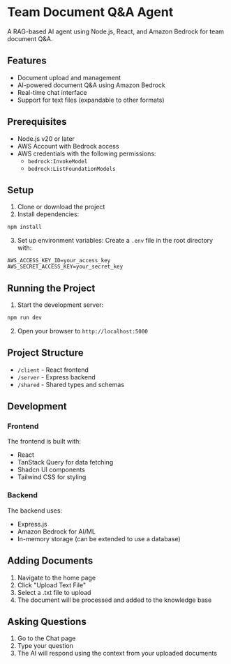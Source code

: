 # Team Document Q&A Agent

A RAG-based AI agent using Node.js, React, and Amazon Bedrock for team document Q&A.

## Features
- Document upload and management
- AI-powered document Q&A using Amazon Bedrock
- Real-time chat interface
- Support for text files (expandable to other formats)

## Prerequisites
- Node.js v20 or later
- AWS Account with Bedrock access
- AWS credentials with the following permissions:
  - `bedrock:InvokeModel`
  - `bedrock:ListFoundationModels`

## Setup

1. Clone or download the project
2. Install dependencies:
```bash
npm install
```

3. Set up environment variables:
Create a `.env` file in the root directory with:
```
AWS_ACCESS_KEY_ID=your_access_key
AWS_SECRET_ACCESS_KEY=your_secret_key
```

## Running the Project

1. Start the development server:
```bash
npm run dev
```

2. Open your browser to `http://localhost:5000`

## Project Structure
- `/client` - React frontend
- `/server` - Express backend
- `/shared` - Shared types and schemas

## Development

### Frontend
The frontend is built with:
- React
- TanStack Query for data fetching
- Shadcn UI components
- Tailwind CSS for styling

### Backend
The backend uses:
- Express.js
- Amazon Bedrock for AI/ML
- In-memory storage (can be extended to use a database)

## Adding Documents
1. Navigate to the home page
2. Click "Upload Text File"
3. Select a .txt file to upload
4. The document will be processed and added to the knowledge base

## Asking Questions
1. Go to the Chat page
2. Type your question
3. The AI will respond using the context from your uploaded documents
